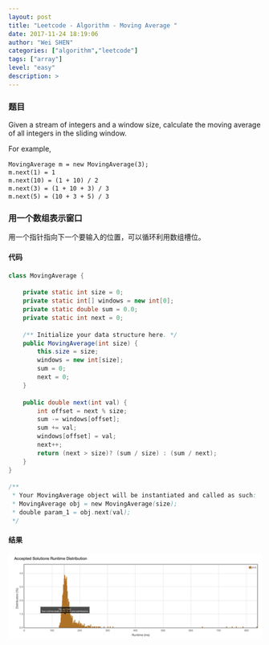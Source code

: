 ```yaml
---
layout: post
title: "Leetcode - Algorithm - Moving Average "
date: 2017-11-24 18:19:06
author: "Wei SHEN"
categories: ["algorithm","leetcode"]
tags: ["array"]
level: "easy"
description: >
---
```


### 题目
Given a stream of integers and a window size, calculate the moving average of all integers in the sliding window.

For example,
```
MovingAverage m = new MovingAverage(3);
m.next(1) = 1
m.next(10) = (1 + 10) / 2
m.next(3) = (1 + 10 + 3) / 3
m.next(5) = (10 + 3 + 5) / 3
```

### 用一个数组表示窗口
用一个指针指向下一个要输入的位置，可以循环利用数组槽位。

#### 代码
```java
class MovingAverage {

    private static int size = 0;
    private static int[] windows = new int[0];
    private static double sum = 0.0;
    private static int next = 0;

    /** Initialize your data structure here. */
    public MovingAverage(int size) {
        this.size = size;
        windows = new int[size];
        sum = 0;
        next = 0;
    }

    public double next(int val) {
        int offset = next % size;
        sum -= windows[offset];
        sum += val;
        windows[offset] = val;
        next++;
        return (next > size)? (sum / size) : (sum / next);
    }
}

/**
 * Your MovingAverage object will be instantiated and called as such:
 * MovingAverage obj = new MovingAverage(size);
 * double param_1 = obj.next(val);
 */
```

#### 结果
![moving-average-1](/images/leetcode/moving-average-1.png)
